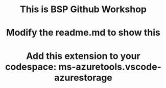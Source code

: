 <header>
<h1>This is BSP Github Workshop</h1>
<h1>Modify the readme.md to show this</h1>
<h1>Add this extension to your codespace: ms-azuretools.vscode-azurestorage</h1>

